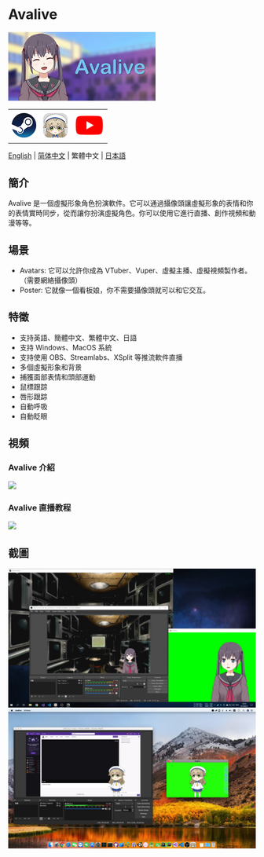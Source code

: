 # Avalive

<img src="./Assets/Resources/Avalive-460x215.png" width = "300"/>
<table>
    <tr>
        <td>
            <a href=""><img src="Assets/resources/Steam-logo.png" height="50"></a>
        </td>
        <td>
            <a href="https://ava.moe/"><img src="Assets/resources/Avalive-logo.png" height="50"></a>
        </td>
        <td>
            <a href="https://www.youtube.com/channel/UCv8I7x73RXZjGImJvMS6DbQ"><img src="Assets/resources/YouTube-logo.png" height="60"></a>
        </td>
    </tr>
</table>

[English](README.md) | [简体中文](README_zh-Hans.md) | 繁體中文 | [日本語](README_ja.md)

## 簡介

Avalive 是一個虛擬形象角色扮演軟件。它可以通過攝像頭讓虛擬形象的表情和你的表情實時同步，從而讓你扮演虛擬角色。你可以使用它進行直播、創作視頻和動漫等等。

## 場景

* Avatars: 它可以允許你成為 VTuber、Vuper、虛擬主播、虛擬視頻製作者。 （需要網絡攝像頭）
* Poster: 它就像一個看板娘，你不需要攝像頭就可以和它交互。

## 特徵

* 支持英語、簡體中文、繁體中文、日語
* 支持 Windows、MacOS 系統
* 支持使用 OBS、Streamlabs、XSplit 等推流軟件直播
* 多個虛擬形象和背景
* 捕獲面部表情和頭部運動
* 鼠標跟踪
* 唇形跟踪
* 自動呼吸
* 自動眨眼

## 視頻

### Avalive 介紹

[![](https://img.youtube.com/vi/Gjs19vlBNWY/0.jpg)](https://www.youtube.com/watch?v=Gjs19vlBNWY&list=PL0x0SdqY3V3GVIQDjjevth4u0r76lcVWq)

### Avalive 直播教程

[![](https://img.youtube.com/vi/P6QszXUa7So/0.jpg)](https://www.youtube.com/watch?v=P6QszXUa7So&list=PL0x0SdqY3V3GVIQDjjevth4u0r76lcVWq&index=2)


## 截圖

<img src="./Assets/Resources/Avalive-Windows.jpg" width = "960"/>
<img src="./Assets/Resources/Avalive-MacOS.jpg" width = "960"/>